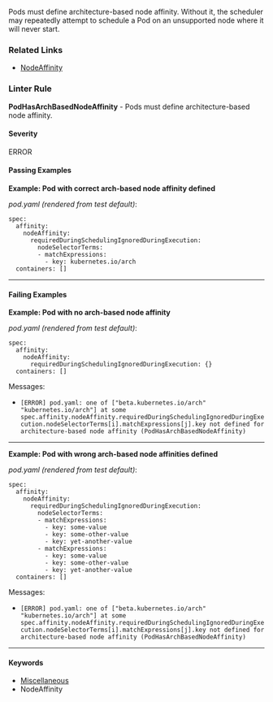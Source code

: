 <!-- This file is automatically generated by `cv doc`. Do not edit directly. -->

Pods must define architecture-based node affinity. Without it, the scheduler may repeatedly attempt to schedule a Pod on an unsupported node where it will never start.


### Related Links
* [NodeAffinity](https://playbook.cloudpaklab.ibm.com/adding-a-nodeselector-label/)

### Linter Rule
**PodHasArchBasedNodeAffinity** - Pods must define architecture-based node affinity.

#### Severity
ERROR


#### Passing Examples

**Example: Pod with correct arch-based node affinity defined**

_pod.yaml (rendered from test default)_:

    spec:
      affinity:
        nodeAffinity:
          requiredDuringSchedulingIgnoredDuringExecution:
            nodeSelectorTerms:
            - matchExpressions:
              - key: kubernetes.io/arch
      containers: []
    

<hr>


#### Failing Examples

**Example: Pod with no arch-based node affinity**

_pod.yaml (rendered from test default)_:

    spec:
      affinity:
        nodeAffinity:
          requiredDuringSchedulingIgnoredDuringExecution: {}
      containers: []
    



Messages:
* `[ERROR] pod.yaml: one of ["beta.kubernetes.io/arch" "kubernetes.io/arch"] at some spec.affinity.nodeAffinity.requiredDuringSchedulingIgnoredDuringExecution.nodeSelectorTerms[i].matchExpressions[j].key not defined for architecture-based node affinity (PodHasArchBasedNodeAffinity)`
<hr>

**Example: Pod with wrong arch-based node affinities defined**

_pod.yaml (rendered from test default)_:

    spec:
      affinity:
        nodeAffinity:
          requiredDuringSchedulingIgnoredDuringExecution:
            nodeSelectorTerms:
            - matchExpressions:
              - key: some-value
              - key: some-other-value
              - key: yet-another-value
            - matchExpressions:
              - key: some-value
              - key: some-other-value
              - key: yet-another-value
      containers: []
    



Messages:
* `[ERROR] pod.yaml: one of ["beta.kubernetes.io/arch" "kubernetes.io/arch"] at some spec.affinity.nodeAffinity.requiredDuringSchedulingIgnoredDuringExecution.nodeSelectorTerms[i].matchExpressions[j].key not defined for architecture-based node affinity (PodHasArchBasedNodeAffinity)`
<hr>

#### Keywords
* [Miscellaneous](../standards/Miscellaneous.md)
* NodeAffinity
